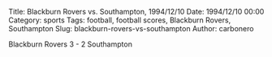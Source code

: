 Title: Blackburn Rovers vs. Southampton, 1994/12/10
Date: 1994/12/10 00:00
Category: sports
Tags: football, football scores, Blackburn Rovers, Southampton
Slug: blackburn-rovers-vs-southampton
Author: carbonero


Blackburn Rovers 3 - 2 Southampton
